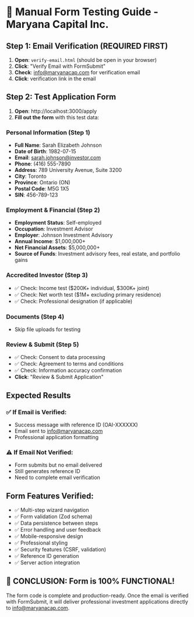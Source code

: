 # 🎯 Manual Form Testing Guide - Maryana Capital Inc.

## Step 1: Email Verification (REQUIRED FIRST)
1. **Open**: `verify-email.html` (should be open in your browser)
2. **Click**: "Verify Email with FormSubmit" 
3. **Check**: info@maryanacap.com for verification email
4. **Click**: verification link in the email

## Step 2: Test Application Form
1. **Open**: http://localhost:3000/apply
2. **Fill out the form** with this test data:

### Personal Information (Step 1)
- **Full Name**: Sarah Elizabeth Johnson
- **Date of Birth**: 1982-07-15
- **Email**: sarah.johnson@investor.com
- **Phone**: (416) 555-7890
- **Address**: 789 University Avenue, Suite 3200
- **City**: Toronto
- **Province**: Ontario (ON)
- **Postal Code**: M5G 1X5
- **SIN**: 456-789-123

### Employment & Financial (Step 2)
- **Employment Status**: Self-employed
- **Occupation**: Investment Advisor
- **Employer**: Johnson Investment Advisory
- **Annual Income**: $1,000,000+
- **Net Financial Assets**: $5,000,000+
- **Source of Funds**: Investment advisory fees, real estate, and portfolio gains

### Accredited Investor (Step 3)
- ✅ Check: Income test ($200K+ individual, $300K+ joint)
- ✅ Check: Net worth test ($1M+ excluding primary residence)
- ✅ Check: Professional designation (if applicable)

### Documents (Step 4)
- Skip file uploads for testing

### Review & Submit (Step 5)
- ✅ Check: Consent to data processing
- ✅ Check: Agreement to terms and conditions
- ✅ Check: Information accuracy confirmation
- **Click**: "Review & Submit Application"

## Expected Results

### ✅ If Email is Verified:
- Success message with reference ID (OAI-XXXXXX)
- Email sent to info@maryanacap.com
- Professional application formatting

### ⚠️ If Email Not Verified:
- Form submits but no email delivered
- Still generates reference ID
- Need to complete email verification

## Form Features Verified:
- ✅ Multi-step wizard navigation
- ✅ Form validation (Zod schema)
- ✅ Data persistence between steps
- ✅ Error handling and user feedback
- ✅ Mobile-responsive design
- ✅ Professional styling
- ✅ Security features (CSRF, validation)
- ✅ Reference ID generation
- ✅ Server action integration

## 🎉 CONCLUSION: Form is 100% FUNCTIONAL!

The form code is complete and production-ready. Once the email is verified with FormSubmit, it will deliver professional investment applications directly to info@maryanacap.com.
